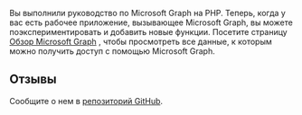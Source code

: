 <!-- markdownlint-disable MD002 MD041 -->

Вы выполнили руководство по Microsoft Graph на PHP. Теперь, когда у вас есть рабочее приложение, вызывающее Microsoft Graph, вы можете поэкспериментировать и добавить новые функции. Посетите страницу [Обзор Microsoft Graph](/graph/overview) , чтобы просмотреть все данные, к которым можно получить доступ с помощью Microsoft Graph.

## <a name="feedback"></a>Отзывы

Сообщите о нем в [репозиторий GitHub](https://github.com/microsoftgraph/msgraph-training-phpapp).
